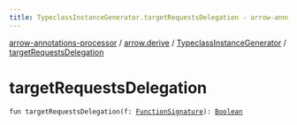 ```yaml
---
title: TypeclassInstanceGenerator.targetRequestsDelegation - arrow-annotations-processor
---
```


[arrow-annotations-processor](../../index.html) / [arrow.derive](../index.html) / [TypeclassInstanceGenerator](index.html) / [targetRequestsDelegation](./target-requests-delegation.html)

# targetRequestsDelegation

`fun targetRequestsDelegation(f: `[`FunctionSignature`](../-function-signature/index.html)`): `[`Boolean`](https://kotlinlang.org/api/latest/jvm/stdlib/kotlin/-boolean/index.html)